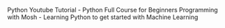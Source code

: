 Python Youtube Tutorial - Python Full Course for Beginners Programming with Mosh - Learning Python to get started with Machine Learning
